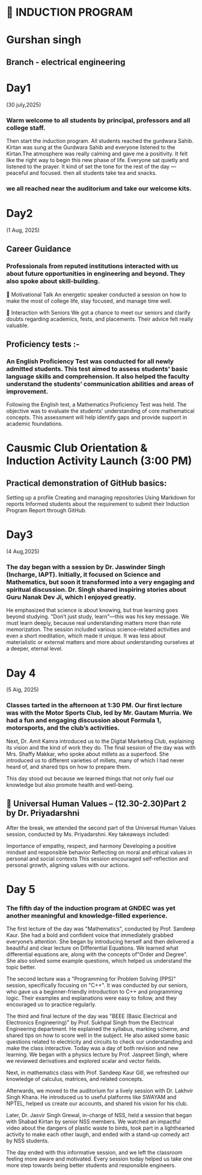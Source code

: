 # 📖 INDUCTION PROGRAM 

# Gurshan singh 
## Branch - electrical engineering 
# Day1 
(30 july,2025)

### Warm welcome to all students by principal, professors and all college staff.
Then start the  induction program.
All students reached the gurdwara Sahib. Kirtan was sung at the Gurdwara Sahib and everyone listened to the Kirtan.The atmosphere was really calming and gave me a positivity. It felt like the right way to begin this new phase of life. Everyone sat quietly and listened to the prayer. It kind of set the tone for the rest of the day — peaceful and focused. then all students take tea and snacks.
### we all reached near the auditorium and take our welcome kits.
 # Day2 
 (1 Aug, 2025)
 ## Career Guidance 
 ### Professionals from reputed institutions interacted with us about future opportunities in engineering and beyond. They also spoke about skill-building.

🧠 Motivational Talk An energetic speaker conducted a session on how to make the most of college life, stay focused, and manage time well.

👥 Interaction with Seniors We got a chance to meet our seniors and clarify doubts regarding academics, fests, and placements. Their advice felt really valuable.
## Proficiency tests :-
### An English Proficiency Test was conducted for all newly admitted students. This test aimed to assess students' basic language skills and comprehension. It also helped the faculty understand the students’ communication abilities and areas of improvement.
Following the English test, a Mathematics Proficiency Test was held. The objective was to evaluate the students' understanding of core mathematical concepts. This assessment will help identify gaps and provide support in academic foundations.

# Causmic Club Orientation & Induction Activity Launch (3:00 PM)

## Practical demonstration of GitHub basics:
Setting up a profile
Creating and managing repositories
Using Markdown for reports
Informed students about the requirement to submit their Induction Program Report through GitHub.

# Day3
(4 Aug,2025)
### The day began with a session by Dr. Jaswinder Singh (Incharge, IAPT). Initially, it focused on Science and Mathematics, but soon it transformed into a very engaging and spiritual discussion. Dr. Singh shared inspiring stories about Guru Nanak Dev Ji, which I enjoyed greatly.

He emphasized that science is about knowing, but true learning goes beyond studying. "Don’t just study, learn"—this was his key message. We must learn deeply, because real understanding matters more than rote memorization. The session included various science-related activities and even a short meditation, which made it unique. It was less about materialistic or external matters and more about understanding ourselves at a deeper, eternal level. 

# Day 4
(5 Aig, 2025)
### Classes tarted in the afternoon at 1:30 PM. Our first lecture was with the Motor Sports Club, led by Mr. Gautam Murria. We had a fun and engaging discussion about Formula 1, motorsports, and the club’s activities.

Next, Dr. Amit Kamra introduced us to the Digital Marketing Club, explaining its vision and the kind of work they do. The final session of the day was with Mrs. Shaffy Makkar, who spoke about millets as a superfood. She introduced us to different varieties of millets, many of which I had never heard of, and shared tips on how to prepare them.

This day stood out because we learned things that not only fuel our knowledge but also promote health and well-being.

## 🌱 Universal Human Values – (12.30-2.30)Part 2 by Dr. Priyadarshni
After the break, we attended the second part of the Universal Human Values session, conducted by Ms. Priyadarshni.
Key takeaways included:

Importance of empathy, respect, and harmony
Developing a positive mindset and responsible behavior
Reflecting on moral and ethical values in personal and social contexts
This session encouraged self-reflection and personal growth, aligning values with our actions.
# Day 5
### The fifth day of the induction program at GNDEC was yet another meaningful and knowledge-filled experience.


The first lecture of the day was "Mathematics", conducted by Prof. Sandeep Kaur. She had a bold and confident voice that immediately grabbed everyone’s attention. She began by introducing herself and then delivered a beautiful and clear lecture on Differential Equations. We learned what differential equations are, along with the concepts of"Order and Degree". She also solved some example questions, which helped us understand the topic better.


The second lecture was a "Programming for Problem Solving (PPS)" session, specifically focusing on "C++". It was conducted by our seniors, who gave us a beginner-friendly introduction to C++ and programming logic. Their examples and explanations were easy to follow, and they encouraged us to practice regularly.


The third and final lecture of the day was "BEEE (Basic Electrical and Electronics Engineering)" by Prof. Sukhpal Singh from the Electrical Engineering department. He explained the syllabus, marking scheme, and shared tips on how to score well in the subject. He also asked some basic questions related to electricity and circuits to check our understanding and make the class interactive.
Today was a day of both revision and new learning. We began with a physics lecture by Prof. Jaspreet Singh, where we reviewed derivatives and explored scalar and vector fields.

Next, in mathematics class with Prof. Sandeep Kaur Gill, we refreshed our knowledge of calculus, matrices, and related concepts.

Afterwards, we moved to the auditorium for a lively session with Dr. Lakhvir Singh Khana. He introduced us to useful platforms like SWAYAM and NPTEL, helped us create our accounts, and shared his vision for his club.

Later, Dr. Jasvir Singh Grewal, in-charge of NSS, held a session that began with Shabad Kirtan by senior NSS members. We watched an impactful video about the dangers of plastic waste to birds, took part in a lighthearted activity to make each other laugh, and ended with a stand-up comedy act by NSS students.

The day ended with this informative session, and we left the classroom feeling more aware and motivated. Every session today helped us take one more step towards being better students and responsible engineers.


